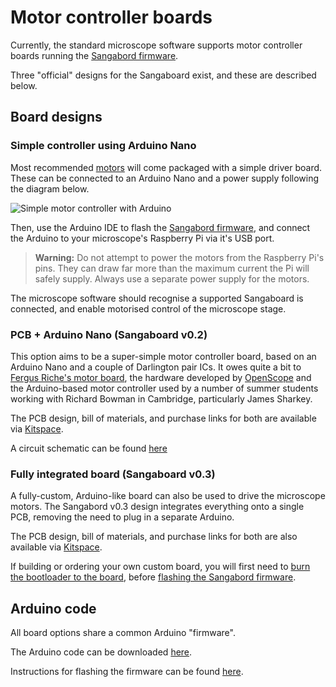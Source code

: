 # Motor controller boards

Currently, the standard microscope software supports motor controller boards running the [Sangabord firmware](https://gitlab.com/bath_open_instrumentation_group/sangaboard/tree/master/arduino_code).

Three "official" designs for the Sangaboard exist, and these are described below.

## Board designs

### Simple controller using Arduino Nano

Most recommended [motors](./5_motors.md) will come packaged with a simple driver board. These can be connected to an Arduino Nano and a power supply following the diagram below.

![Simple motor controller with Arduino](./images/sangaboard_simple.png)

Then, use the Arduino IDE to flash the [Sangabord firmware](https://gitlab.com/bath_open_instrumentation_group/sangaboard/tree/master/arduino_code), and connect the Arduino to your microscope's Raspberry Pi via it's USB port.

> **Warning:** Do not attempt to power the motors from the Raspberry Pi's pins. They can draw far more than the maximum current the Pi will safely supply. Always use a separate power supply for the motors.

The microscope software should recognise a supported Sangaboard is connected, and enable motorised control of the microscope stage.


### PCB + Arduino Nano (Sangaboard v0.2)

This option aims to be a super-simple motor controller board, based on an Arduino Nano and a couple of Darlington pair ICs. It owes quite a bit to [Fergus Riche's motor board](https://github.com/fr293/motor_board), the hardware developed by [OpenScope](http://2015.igem.org/Team:Cambridge-JIC) and the Arduino-based motor controller used by a number of summer students working with Richard Bowman in Cambridge, particularly James Sharkey.

The PCB design, bill of materials, and purchase links for both are available via [Kitspace](https://kitspace.org/boards/github.com/rwb27/openflexure_nano_motor_controller/).

A circuit schematic can be found [here](./images/sangaboard_v2_schematic.png)


### Fully integrated board (Sangaboard v0.3)

A fully-custom, Arduino-like board can also be used to drive the microscope motors. The Sangabord v0.3 design integrates everything onto a single PCB, removing the need to plug in a separate Arduino.

The PCB design, bill of materials, and purchase links for both are also available via [Kitspace](https://kitspace.org/boards/github.com/bath_open_instrumentation_group/sangaboard).

If building or ordering your own custom board, you will first need to [burn the bootloader to the board](https://gitlab.com/bath_open_instrumentation_group/sangaboard/blob/master/Bootloader/README.md), before [flashing the Sangabord firmware](https://gitlab.com/bath_open_instrumentation_group/sangaboard/blob/master/arduino_code/README.md).


## Arduino code

All board options share a common Arduino "firmware".

The Arduino code can be downloaded [here](https://gitlab.com/bath_open_instrumentation_group/sangaboard/tree/master/arduino_code).

Instructions for flashing the firmware can be found [here](https://gitlab.com/bath_open_instrumentation_group/sangaboard/blob/master/arduino_code/README.md).
